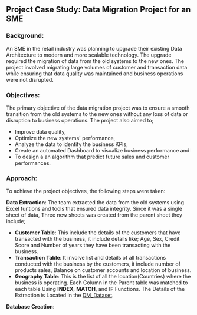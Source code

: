 ## Project Case Study: Data Migration Project for an SME

### Background:
An SME in the retail industry was planning to upgrade their existing Data Architecture to modern and more scalable technology. The upgrade required the migration of data from the old systems to the new ones. The project involved migrating large volumes of customer and transaction data while ensuring that data quality was maintained and business operations were not disrupted.

### Objectives:
The primary objective of the data migration project was to ensure a smooth transition from the old systems to the new ones without any loss of data or disruption to business operations. The project also aimed to;
  - Improve data quality,
  - Optimize the new systems' performance,
  - Analyze the data to identify the business KPIs,
  - Create an automated Dashboard to visualize business performance and
  - To design a an algorithm that predict future sales and customer performances.

### Approach:
To achieve the project objectives, the following steps were taken:

**Data Extraction**: The team extracted the data from the old systems using Excel funtions and tools that ensured data integrity. Since it was a single sheet of data, Three new sheets was created from the parent sheet they include;
   -  **Customer Table**: This include the details of the customers that have transacted with the business, it include details like; Age, Sex, Credit Score and Number of           years they have been transacting with the business.
   -  **Transaction Table**: It involve list and details of all transactions conducted with the business by the customers, it include number of products sales, Balance on           customer accounts and location of business.
   -  **Geography Table**: This is the list of all the location(Countries) where the business is operating.
    Each Column in the Parent table was matched to each table Using **INDEX**, **MATCH**, and **IF** Functions. The Details of the Extraction is Located in the [DM_Dataset](https://github.com/Kile-kun/Data-Migration/blob/main/DM%20Dataset.xlsx).
  
**Database Creation**:

